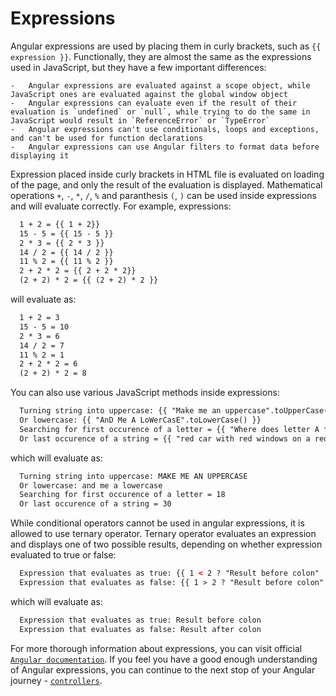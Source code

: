 # Expressions

Angular expressions are used by placing them in curly brackets, such as `{{ expression }}`. Functionally, they are almost the same as the expressions used in JavaScript, but they have a few important differences:
	
	-	Angular expressions are evaluated against a scope object, while JavaScript ones are evaluated against the global window object
	-	Angular expressions can evaluate even if the result of their evaluation is `undefined` or `null`, while trying to do the same in JavaScript would result in `ReferenceError` or `TypeError`
	-	Angular expressions can't use conditionals, loops and exceptions, and can't be used for function declarations
	-	Angular expressions can use Angular filters to format data before displaying it

Expression placed inside curly brackets in HTML file is evaluated on loading of the page, and only the result of the evaluation is displayed. Mathematical operations `+`, `-`, `*`, `/`, `%` and paranthesis `(`, `)` can be used inside expressions and will evaluate correctly. For example, expressions:
	
```html
  1 + 2 = {{ 1 + 2}}
  15 - 5 = {{ 15 - 5 }}
  2 * 3 = {{ 2 * 3 }}
  14 / 2 = {{ 14 / 2 }}
  11 % 2 = {{ 11 % 2 }}
  2 + 2 * 2 = {{ 2 + 2 * 2}}
  (2 + 2) * 2 = {{ (2 + 2) * 2 }}
```

will evaluate as:

```html
  1 + 2 = 3
  15 - 5 = 10
  2 * 3 = 6
  14 / 2 = 7
  11 % 2 = 1
  2 + 2 * 2 = 6
  (2 + 2) * 2 = 8
```

You can also use various JavaScript methods inside expressions:

```html
  Turning string into uppercase: {{ "Make me an uppercase".toUpperCase() }}
  Or lowercase: {{ "AnD Me A LoWerCasE".toLowerCase() }}
  Searching for first occurence of a letter = {{ "Where does letter A first appear?".indexOf('A') }}
  Or last occurence of a string = {{ "red car with red windows on a red road".lastIndexOf('red') }}
```

which will evaluate as:

```html
  Turning string into uppercase: MAKE ME AN UPPERCASE
  Or lowercase: and me a lowercase
  Searching for first occurence of a letter = 18
  Or last occurence of a string = 30
```

While conditional operators cannot be used in angular expressions, it is allowed to use ternary operator. Ternary operator evaluates an expression and displays one of two possible results, depending on whether expression evaluated to true or false:

```html
  Expression that evaluates as true: {{ 1 < 2 ? "Result before colon" : "Result after colon"}}
  Expression that evaluates as false: {{ 1 > 2 ? "Result before colon" : "Result after colon" }}
```

which will evaluate as:

```html
  Expression that evaluates as true: Result before colon
  Expression that evaluates as false: Result after colon
```

For more thorough information about expressions, you can visit official [`Angular documentation`](https://docs.angularjs.org/guide/expression). If you feel you have a good enough understanding of Angular expressions, you can continue to the next stop of your Angular journey - [`controllers`](https://github.com/Tweety-FER/in2ngPlayground/blob/master/tutorial/angular/controllers.md).